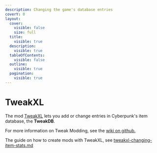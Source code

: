 ```yaml
---
description: Changing the game's database entries
coverY: 0
layout:
  cover:
    visible: false
    size: full
  title:
    visible: true
  description:
    visible: true
  tableOfContents:
    visible: false
  outline:
    visible: true
  pagination:
    visible: true
---
```


# TweakXL

The mod [TweakXL](https://www.nexusmods.com/cyberpunk2077/mods/4197) lets you add or change entries in Cyberpunk's item database, the **TweakDB**.

For more information on Tweak Modding, see the [wiki on github.](https://github.com/psiberx/cp2077-tweak-xl/wiki/TweakDB)

The guide on how to create mods with TweakXL, see [tweakxl-changing-item-stats.md](../modding-guides/items-equipment/tweakxl-changing-item-stats.md "mention")

